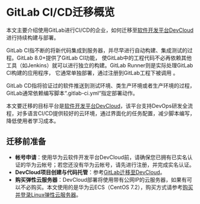 # **GitLab CI/CD迁移概览**<a name="devcloud_migration_0009"></a>

本文主要介绍使用GitLab进行CI/CD的企业，如何迁移至[软件开发平台DevCloud](https://www.huaweicloud.com/devcloud/)进行持续构建与部署。

GitLab CI指不断的将新代码集成到服务器，并尽早进行自动构建、集成测试的过程。GitLab 8.0+提供了GitLab CI功能， 使GitLab中的工程代码不必再依赖其他工具（如Jenkins）就可以进行独立的构建。GitLab Runner则是实际处理GitLab CI构建的应用程序， 它通常单独部署，通过注册到GitLab工程下被调用 。

GitLab CD指将验证过的软件推送到测试环境、类生产环境或者生产环境的过程，GitLab通常依赖编写脚本“.gitlab-ci.yml“指定部署动作。

本文要迁移的目标平台是[软件开发平台DevCloud](https://www.huaweicloud.com/devcloud/)，该平台支持DevOps研发全流程，对多语言CI/CD提供较好的云环境，通过界面化的任务配置，减少脚本编写，降低使用者学习成本。

## **迁移前准备**<a name="section83924404172"></a>

-   **帐号申请**：使用华为云软件开发平台DevCloud前，请确保您已拥有已实名认证的华为云帐号；若您还没有华为云帐号，请先进行注册，并完成实名认证。
-   **DevCloud项目创建与代码托管**：参考[GitLab迁移至DevCloud](GitLab迁移至DevCloud.md)。
-   **购买弹性云服务器**：DevCloud部署将使用带有公网IP的云服务器，如果有可以不必购买。本文使用的是华为云ECS（CentOS 7.2），购买方式请参考[购买并登录Linux弹性云服务器](https://support.huaweicloud.com/basics-ecs/ecs_01_0103.html)。


